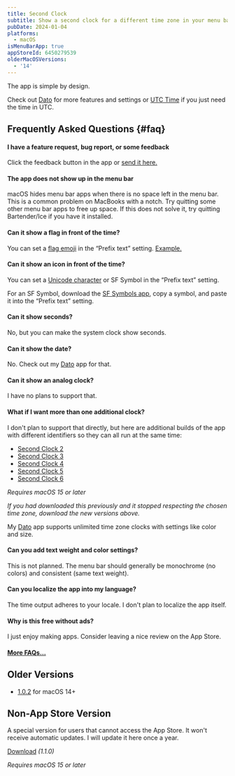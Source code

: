 ```yaml
---
title: Second Clock
subtitle: Show a second clock for a different time zone in your menu bar
pubDate: 2024-01-04
platforms:
  - macOS
isMenuBarApp: true
appStoreId: 6450279539
olderMacOSVersions:
  - '14'
---
```


The app is simple by design.

Check out [Dato](/dato) for more features and settings or [UTC Time](/utc-time) if you just need the time in UTC.

## Frequently Asked Questions {#faq}

#### I have a feature request, bug report, or some feedback

Click the feedback button in the app or [send it here.](https://sindresorhus.com/feedback?product=Second%20Clock&referrer=Website-FAQ)

#### The app does not show up in the menu bar

macOS hides menu bar apps when there is no space left in the menu bar. This is a common problem on MacBooks with a notch. Try quitting some other menu bar apps to free up space. If this does not solve it, try quitting Bartender/Ice if you have it installed.

#### Can it show a flag in front of the time?

You can set a [flag emoji](https://emojipedia.org/flags) in the “Prefix text” setting. [Example.](https://twitter.com/sindresorhus/status/1742975880031543330)

#### Can it show an icon in front of the time?

You can set a [Unicode character](https://www.vertex42.com/ExcelTips/unicode-symbols.html) or SF Symbol in the “Prefix text” setting.

For an SF Symbol, download the [SF Symbols app](https://developer.apple.com/sf-symbols/), copy a symbol, and paste it into the “Prefix text” setting.

#### Can it show seconds?

No, but you can make the system clock show seconds.

#### Can it show the date?

No. Check out my [Dato](/dato) app for that.

#### Can it show an analog clock?

I have no plans to support that.

#### What if I want more than one additional clock?

I don't plan to support that directly, but here are additional builds of the app with different identifiers so they can all run at the same time:

- [Second Clock 2](https://www.dropbox.com/scl/fi/jp9vx3xqrfocpcpb9psnx/Second-Clock-2-1754956993.zip?rlkey=yfxracofur29b258y7aeb5850&raw=1)
- [Second Clock 3](https://www.dropbox.com/scl/fi/8p3cvjfpg1fd9gq1apsgi/Second-Clock-3-1754957017.zip?rlkey=3a66fig1j223nio1znv81vji9&raw=1)
- [Second Clock 4](https://www.dropbox.com/scl/fi/5v77qrgvwg2cyjxjnanjw/Second-Clock-4-1754957043.zip?rlkey=mxapcbqy7famt3srngb9agyf4&raw=1)
- [Second Clock 5](https://www.dropbox.com/scl/fi/cds0pdm6qpuanqs7pcooz/Second-Clock-5-1754957062.zip?rlkey=f4anp3pfe8mrtahlpsycn66c4&raw=1)
- [Second Clock 6](https://www.dropbox.com/scl/fi/ul7kevyvte8anl2f7mbi2/Second-Clock-6-1754957087.zip?rlkey=h4koh48yg49f50pskl6c9rm33&raw=1)

*Requires macOS 15 or later*

*If you had downloaded this previously and it stopped respecting the chosen time zone, download the new versions above.*

My [Dato](/dato) app supports unlimited time zone clocks with settings like color and size.

#### Can you add text weight and color settings?

This is not planned. The menu bar should generally be monochrome (no colors) and consistent (same text weight).

#### Can you localize the app into my language?

The time output adheres to your locale. I don't plan to localize the app itself.

#### Why is this free without ads?

I just enjoy making apps. Consider leaving a nice review on the App Store.

#### [More FAQs…](/apps/faq)

## Older Versions

- [1.0.2](https://github.com/user-attachments/files/18694293/Second.Clock.1.0.2.-.macOS.14.zip) for macOS 14+

## Non-App Store Version

A special version for users that cannot access the App Store. It won't receive automatic updates. I will update it here once a year.

[Download](https://www.dropbox.com/scl/fi/v4owb8qukgdupn4zugztn/Second-Clock-1.1.0-1738865055.zip?rlkey=0qc40wcxbe2bjszi47xv31zw6&raw=1) *(1.1.0)*

*Requires macOS 15 or later*
